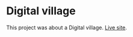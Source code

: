 # Digital village

This project was about a Digital village.  [Live site](http://localhost:3000/).

